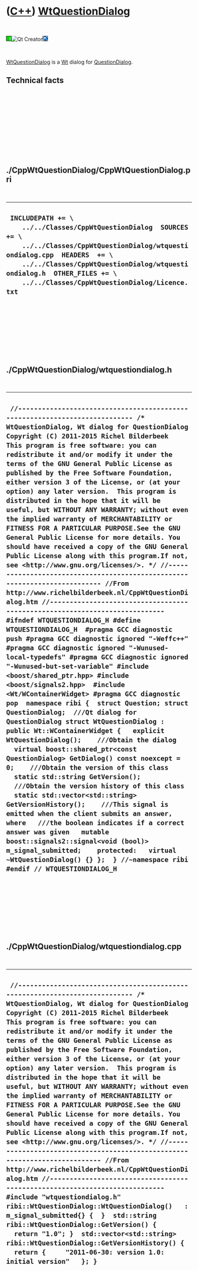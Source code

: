 
 

 

 

 

 

([C++](Cpp.md)) [WtQuestionDialog](CppWtQuestionDialog.md)
============================================================

 

![Wt](PicWt.png)![Qt
Creator](PicQtCreator.png)![Lubuntu](PicLubuntu.png)

 

[WtQuestionDialog](CppWtQuestionDialog.md) is a [Wt](CppWt.md) dialog
for [QuestionDialog](CppQuestionDialog.md).

Technical facts
---------------

 

 

 

 

 

 

./CppWtQuestionDialog/CppWtQuestionDialog.pri
---------------------------------------------

 

  --------------------------------------------------------------------------------------------------------------------------------------------------------------------------------------------------------------------------------------------------------------------------------
  ` INCLUDEPATH += \     ../../Classes/CppWtQuestionDialog  SOURCES += \     ../../Classes/CppWtQuestionDialog/wtquestiondialog.cpp  HEADERS  += \     ../../Classes/CppWtQuestionDialog/wtquestiondialog.h  OTHER_FILES += \     ../../Classes/CppWtQuestionDialog/Licence.txt`
  --------------------------------------------------------------------------------------------------------------------------------------------------------------------------------------------------------------------------------------------------------------------------------

 

 

 

 

 

./CppWtQuestionDialog/wtquestiondialog.h
----------------------------------------

 

  ---------------------------------------------------------------------------------------------------------------------------------------------------------------------------------------------------------------------------------------------------------------------------------------------------------------------------------------------------------------------------------------------------------------------------------------------------------------------------------------------------------------------------------------------------------------------------------------------------------------------------------------------------------------------------------------------------------------------------------------------------------------------------------------------------------------------------------------------------------------------------------------------------------------------------------------------------------------------------------------------------------------------------------------------------------------------------------------------------------------------------------------------------------------------------------------------------------------------------------------------------------------------------------------------------------------------------------------------------------------------------------------------------------------------------------------------------------------------------------------------------------------------------------------------------------------------------------------------------------------------------------------------------------------------------------------------------------------------------------------------------------------------------------------------------------------------------------------------------------------------------------------------------------------------------------------------------------------------------------------------------------------------------------------------------------------------------------------------------------------------------------------------------------------------------------------------------------
  ` //--------------------------------------------------------------------------- /* WtQuestionDialog, Wt dialog for QuestionDialog Copyright (C) 2011-2015 Richel Bilderbeek  This program is free software: you can redistribute it and/or modify it under the terms of the GNU General Public License as published by the Free Software Foundation, either version 3 of the License, or (at your option) any later version.  This program is distributed in the hope that it will be useful, but WITHOUT ANY WARRANTY; without even the implied warranty of MERCHANTABILITY or FITNESS FOR A PARTICULAR PURPOSE.See the GNU General Public License for more details. You should have received a copy of the GNU General Public License along with this program.If not, see <http://www.gnu.org/licenses/>. */ //--------------------------------------------------------------------------- //From http://www.richelbilderbeek.nl/CppWtQuestionDialog.htm //--------------------------------------------------------------------------- #ifndef WTQUESTIONDIALOG_H #define WTQUESTIONDIALOG_H  #pragma GCC diagnostic push #pragma GCC diagnostic ignored "-Weffc++" #pragma GCC diagnostic ignored "-Wunused-local-typedefs" #pragma GCC diagnostic ignored "-Wunused-but-set-variable" #include <boost/shared_ptr.hpp> #include <boost/signals2.hpp>  #include <Wt/WContainerWidget> #pragma GCC diagnostic pop  namespace ribi {  struct Question; struct QuestionDialog;  ///Qt dialog for QuestionDialog struct WtQuestionDialog : public Wt::WContainerWidget {   explicit WtQuestionDialog();    ///Obtain the dialog   virtual boost::shared_ptr<const QuestionDialog> GetDialog() const noexcept = 0;    ///Obtain the version of this class   static std::string GetVersion();    ///Obtain the version history of this class   static std::vector<std::string> GetVersionHistory();    ///This signal is emitted when the client submits an answer, where   ///the boolean indicates if a correct answer was given   mutable boost::signals2::signal<void (bool)> m_signal_submitted;    protected:   virtual ~WtQuestionDialog() {} };  } //~namespace ribi  #endif // WTQUESTIONDIALOG_H`
  ---------------------------------------------------------------------------------------------------------------------------------------------------------------------------------------------------------------------------------------------------------------------------------------------------------------------------------------------------------------------------------------------------------------------------------------------------------------------------------------------------------------------------------------------------------------------------------------------------------------------------------------------------------------------------------------------------------------------------------------------------------------------------------------------------------------------------------------------------------------------------------------------------------------------------------------------------------------------------------------------------------------------------------------------------------------------------------------------------------------------------------------------------------------------------------------------------------------------------------------------------------------------------------------------------------------------------------------------------------------------------------------------------------------------------------------------------------------------------------------------------------------------------------------------------------------------------------------------------------------------------------------------------------------------------------------------------------------------------------------------------------------------------------------------------------------------------------------------------------------------------------------------------------------------------------------------------------------------------------------------------------------------------------------------------------------------------------------------------------------------------------------------------------------------------------------------------------

 

 

 

 

 

./CppWtQuestionDialog/wtquestiondialog.cpp
------------------------------------------

 

  -------------------------------------------------------------------------------------------------------------------------------------------------------------------------------------------------------------------------------------------------------------------------------------------------------------------------------------------------------------------------------------------------------------------------------------------------------------------------------------------------------------------------------------------------------------------------------------------------------------------------------------------------------------------------------------------------------------------------------------------------------------------------------------------------------------------------------------------------------------------------------------------------------------------------------------------------------------------------------------------------------------------------------------------------------------------------------------------------------------------------------------------------------------------------------------------------------------------------------------------------------------------------------------------------------------------------------------------------------------------
  ` //--------------------------------------------------------------------------- /* WtQuestionDialog, Wt dialog for QuestionDialog Copyright (C) 2011-2015 Richel Bilderbeek  This program is free software: you can redistribute it and/or modify it under the terms of the GNU General Public License as published by the Free Software Foundation, either version 3 of the License, or (at your option) any later version.  This program is distributed in the hope that it will be useful, but WITHOUT ANY WARRANTY; without even the implied warranty of MERCHANTABILITY or FITNESS FOR A PARTICULAR PURPOSE.See the GNU General Public License for more details. You should have received a copy of the GNU General Public License along with this program.If not, see <http://www.gnu.org/licenses/>. */ //--------------------------------------------------------------------------- //From http://www.richelbilderbeek.nl/CppWtQuestionDialog.htm //--------------------------------------------------------------------------- #include "wtquestiondialog.h"   ribi::WtQuestionDialog::WtQuestionDialog()   : m_signal_submitted{} {  }  std::string ribi::WtQuestionDialog::GetVersion() {   return "1.0"; }  std::vector<std::string> ribi::WtQuestionDialog::GetVersionHistory() {   return {     "2011-06-30: version 1.0: initial version"   }; }`
  -------------------------------------------------------------------------------------------------------------------------------------------------------------------------------------------------------------------------------------------------------------------------------------------------------------------------------------------------------------------------------------------------------------------------------------------------------------------------------------------------------------------------------------------------------------------------------------------------------------------------------------------------------------------------------------------------------------------------------------------------------------------------------------------------------------------------------------------------------------------------------------------------------------------------------------------------------------------------------------------------------------------------------------------------------------------------------------------------------------------------------------------------------------------------------------------------------------------------------------------------------------------------------------------------------------------------------------------------------------------

 

 

 

 

 

 



